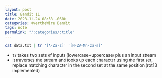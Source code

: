 ```yaml
---
layout: post
title: Bandit 11
date: 2023-11-24 08:58 -0600
categories: OvertheWire Bandit
tags: note
permalink: "/:categories/:title"
---
```



```bash
cat data.txt | tr '[A-Za-z]' '[N-ZA-Mn-za-m]'
```

- `tr` takes two sets of inputs (lowercase+uppercase) plus an input stream
- It traverses the stream and looks up each character using the first set, replace matching character in the second set at the same position (rot13 implemented)